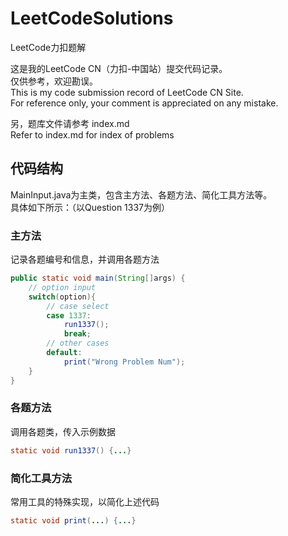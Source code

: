 # LeetCodeSolutions

LeetCode力扣题解

这是我的LeetCode CN（力扣-中国站）提交代码记录。  
仅供参考，欢迎勘误。  
This is my code submission record of LeetCode CN Site.  
For reference only, your comment is appreciated on any mistake.

另，题库文件请参考 index.md  
Refer to index.md for index of problems

## 代码结构

MainInput.java为主类，包含主方法、各题方法、简化工具方法等。  
具体如下所示：（以Question 1337为例）

### 主方法

记录各题编号和信息，并调用各题方法

```java
public static void main(String[]args) {
    // option input
    switch(option){
        // case select
        case 1337:
            run1337();
            break;
        // other cases
        default:
            print("Wrong Problem Num");
    }
}
```

### 各题方法

调用各题类，传入示例数据

```java
static void run1337() {...}
```

### 简化工具方法

常用工具的特殊实现，以简化上述代码

```java
static void print(...) {...}
```